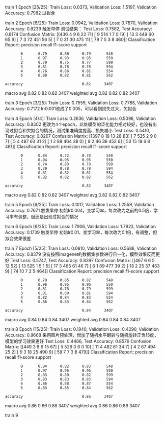 train 1
Epoch [25/25]: Train Loss: 0.0373, Validation Loss: 1.5197, Validation Accuracy: 0.7982
过拟合

train 2
Epoch [6/25]: Train Loss: 0.0942, Validation Loss: 0.7870, Validation Accuracy: 0.8239
触发早停
测试结果：
Test Loss: 0.7582, Test Accuracy: 0.8174
Confusion Matrix:
[[436   4   9   6  22  71]
 [  9 514   1   7   0  19]
 [ 13   3 449  60  65   9]
 [  7   3  72 451  56   5]
 [  7   0  31  30 475  11]
 [ 79   7   5   3   8 460]]
Classification Report:
              precision    recall  f1-score   support

           0       0.79      0.80      0.79       548
           1       0.97      0.93      0.95       550
           2       0.79      0.75      0.77       599
           3       0.81      0.76      0.78       594
           4       0.76      0.86      0.81       554
           5       0.80      0.82      0.81       562

    accuracy                           0.82      3407
   macro avg       0.82      0.82      0.82      3407
weighted avg       0.82      0.82      0.82      3407

train 3
Epoch [3/25]: Train Loss: 0.7559, Validation Loss: 0.7788, Validation Accuracy: 0.7172
lr:0.001改成了0.005，可以看到损失过大，欠拟合

train 4
Epoch [4/4]: Train Loss: 0.2636, Validation Loss: 0.5098, Validation Accuracy: 0.8302
更改为4个epoch，此处模型的泛化能力相对较好，也没有出现过拟合和欠拟合的情况，测试集准确度提高、损失减小
Test Loss: 0.5410, Test Accuracy: 0.8207
Confusion Matrix:
[[397   8  19  13  28  83]
 [  7 525   2   9   0   7]
 [  5   4 497  60  31   2]
 [  1   2  88 464  39   0]
 [  9   2  46  39 452   6]
 [ 53  15  19   6   8 461]]
Classification Report:
              precision    recall  f1-score   support

           0       0.84      0.72      0.78       548
           1       0.94      0.95      0.95       550
           2       0.74      0.83      0.78       599
           3       0.79      0.78      0.78       594
           4       0.81      0.82      0.81       554
           5       0.82      0.82      0.82       562

    accuracy                           0.82      3407
   macro avg       0.82      0.82      0.82      3407
weighted avg       0.82      0.82      0.82      3407

train 5
Epoch [6/25]: Train Loss: 0.1017, Validation Loss: 1.2559, Validation Accuracy: 0.7671
触发早停
初始lr0.004，变学习率，每次改为之前的0.5倍，学习率有调整，但还是出现过拟合的情况

train 6
Epoch [6/25]: Train Loss: 1.7906, Validation Loss: 1.7923, Validation Accuracy: 0.1739
触发早停
初始lr0.01，变学习率，每次改为0.1倍，有调整，但拟合效果很差

train 7
Epoch [5/25]: Train Loss: 0.0810, Validation Loss: 0.5688, Validation Accuracy: 0.8379
没有按照imagenet的数据集参数进行归一化，模型效果反而更好
Test Loss: 0.5747, Test Accuracy: 0.8397
Confusion Matrix:
[[467   6   6   5  12  52]
 [ 13 525   1   5   1   5]
 [ 17   3 465  61  46   7]
 [  6   1  69 477  39   2]
 [ 18   2  25  37 463   9]
 [ 74  10   7   2   5 464]]
Classification Report:
              precision    recall  f1-score   support

           0       0.78      0.85      0.82       548
           1       0.96      0.95      0.96       550
           2       0.81      0.78      0.79       599
           3       0.81      0.80      0.81       594
           4       0.82      0.84      0.83       554
           5       0.86      0.83      0.84       562

    accuracy                           0.84      3407
   macro avg       0.84      0.84      0.84      3407
weighted avg       0.84      0.84      0.84      3407

train 8
Epoch [15/25]: Train Loss: 0.1840, Validation Loss: 0.4290, Validation Accuracy: 0.8668
采用图片预处理，增加了随机水平翻转与随机旋转正负15度，模型的学习效果更好
Test Loss: 0.4466, Test Accuracy: 0.8579
Confusion Matrix:
[[449   3   8   6  15  67]
 [  5 529   0   6   0  10]
 [ 11   4 482  61  34   7]
 [  4   2  67 494  25   2]
 [  9   3  18  25 490   9]
 [ 58   7   7   3   8 479]]
Classification Report:
              precision    recall  f1-score   support

           0       0.84      0.82      0.83       548
           1       0.97      0.96      0.96       550
           2       0.83      0.80      0.82       599
           3       0.83      0.83      0.83       594
           4       0.86      0.88      0.87       554
           5       0.83      0.85      0.84       562

    accuracy                           0.86      3407
   macro avg       0.86      0.86      0.86      3407
weighted avg       0.86      0.86      0.86      3407

train 9
